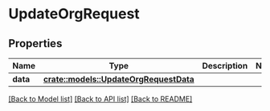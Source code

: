 # UpdateOrgRequest

## Properties

Name | Type | Description | Notes
------------ | ------------- | ------------- | -------------
**data** | [**crate::models::UpdateOrgRequestData**](updateOrg_request_data.md) |  | 

[[Back to Model list]](../README.md#documentation-for-models) [[Back to API list]](../README.md#documentation-for-api-endpoints) [[Back to README]](../README.md)



